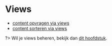 # Views

* [content opvragen via views](/wcmv4/content/content-views-read)
* [content sorteren via views](/wcmv4/content/content-views-sort)

?> Wil je views beheren, bekijk dan [dit hoofdstuk](/redactie/content/inrichten-views).